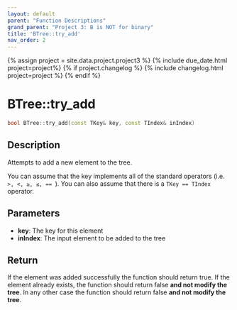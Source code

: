 ```yaml
---
layout: default
parent: "Function Descriptions"
grand_parent: "Project 3: B is NOT for binary"
title: 'BTree::try_add'
nav_order: 2
---
```

{% assign project = site.data.project.project3 %}
{% include due_date.html project=project%}
{% if project.changelog %}
{% include changelog.html project=project %}
{% endif %}

# BTree::try_add
```c++
bool BTree::try_add(const TKey& key, const TIndex& inIndex)
```
## Description
<p>Attempts to add a new element to the tree. </p>

<p>
    You can assume that the key implements all of the standard operators (i.e.
    <code> &gt;, &lt;, &geq;, &leq;, == </code>). You can also assume that there
    is a <code>TKey == TIndex</code>
    operator.
</p>

## Parameters
* **key**: The key for this element
* **inIndex**: The input element to be added to the tree

## Return
If the element was added successfully the function should return true. If the
element already exists, the function should return false **and not modify the
tree**. In any other case the function should return false **and not modify the
tree**.